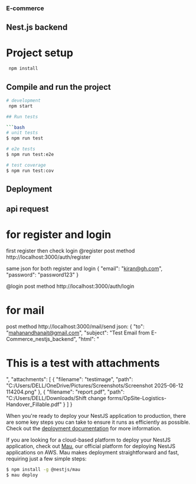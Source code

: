 ### E-commerce

## Nest.js backend

# Project setup

```bash
 npm install
```

## Compile and run the project

````bash
# development
 npm start

## Run tests

```bash
# unit tests
$ npm run test

# e2e tests
$ npm run test:e2e

# test coverage
$ npm run test:cov
````

## Deployment

## api request

# for register and login

first register then check login
@register
post method http://localhost:3000/auth/register

same json for both register and login
{
"email": "kiran@gh.com",
"password": "password123"
}

@login
post method http://localhost:3000/auth/login

# for mail

post method http://localhost:3000/mail/send
json:
{
"to": "mahanandhanait@gmail.com",
"subject": "Test Email from E-Commerce_nestjs_backend",
"html": "<h1>This is a test with attachments</h1>",
"attachments": [
{
"filename": "testimage",
"path": "C:/Users/DELL/OneDrive/Pictures/Screenshots/Screenshot 2025-06-12 114204.png"
},
{
"filename": "report.pdf",
"path": "C:/Users/DELL/Downloads/Shift change forms/OpSite-Logistics-Handover_Fillable.pdf"
}
]
}

When you're ready to deploy your NestJS application to production, there are some key steps you can take to ensure it runs as efficiently as possible. Check out the [deployment documentation](https://docs.nestjs.com/deployment) for more information.

If you are looking for a cloud-based platform to deploy your NestJS application, check out [Mau](https://mau.nestjs.com), our official platform for deploying NestJS applications on AWS. Mau makes deployment straightforward and fast, requiring just a few simple steps:

```bash
$ npm install -g @nestjs/mau
$ mau deploy
```
